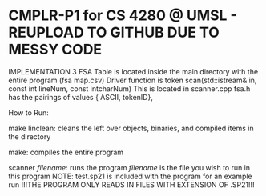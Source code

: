 # CMPLR-P1 for CS 4280 @ UMSL - REUPLOAD TO GITHUB DUE TO MESSY CODE

IMPLEMENTATION 3
FSA Table is located inside the main directory with the entire program (fsa map.csv)
Driver function is token scan(std::istream& in, const int lineNum, const intcharNum)
	This is located in scanner.cpp
	fsa.h has the pairings of values { ASCII, tokenID},

How to Run:

make linclean:
cleans the left over objects, binaries, and compiled items in the directory
  
make:
  compiles the entire program

scanner *filename*:
  runs the program *filename* is the file you wish to run in this program
  NOTE: test.sp21 is included with the program for an example run
	!!!THE PROGRAM ONLY READS IN FILES WITH EXTENSION OF .SP21!!!
